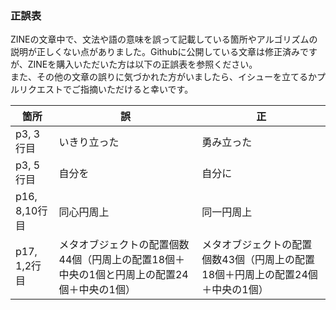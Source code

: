### 正誤表

ZINEの文章中で、文法や語の意味を誤って記載している箇所やアルゴリズムの説明が正しくない点がありました。Githubに公開している文章は修正済みですが、ZINEを購入いただいた方は以下の正誤表を参照ください。  
また、その他の文章の誤りに気づかれた方がいましたら、イシューを立てるかプルリクエストでご指摘いただけると幸いです。

| 箇所  | 誤 | 正 |
| ------------- | ------------- | ------------- |
| p3, 3行目 | いきり立った | 勇み立った |
| p3, 5行目 | 自分を | 自分に |
| p16, 8,10行目 | 同心円周上 | 同一円周上 |
| p17, 1,2行目 | メタオブジェクトの配置個数44個（円周上の配置18個＋中央の1個と円周上の配置24個＋中央の1個） | メタオブジェクトの配置個数43個（円周上の配置18個＋円周上の配置24個＋中央の1個）|
